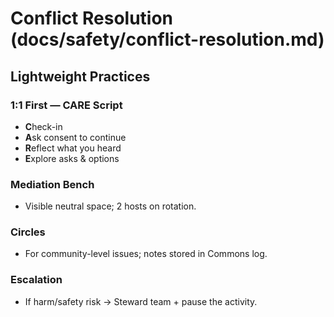 # Conflict Resolution (docs/safety/conflict-resolution.md)

## Lightweight Practices

### 1:1 First — CARE Script

* **C**heck-in
* **A**sk consent to continue
* **R**eflect what you heard
* **E**xplore asks & options

### Mediation Bench

* Visible neutral space; 2 hosts on rotation.

### Circles

* For community-level issues; notes stored in Commons log.

### Escalation

* If harm/safety risk → Steward team + pause the activity.
